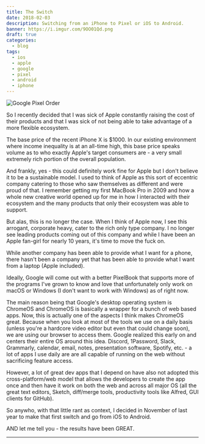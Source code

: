 ```yaml
---
title: The Switch
date: 2018-02-03
description: Switching from an iPhone to Pixel or iOS to Android.
banner: https://i.imgur.com/9OO01Qd.png
draft: true
categories:
  - blog
tags:
  - ios
  - apple
  - google
  - pixel
  - android
  - iphone
---
```


![Google Pixel Order](https://i.imgur.com/y8W5UL5.png)

So I recently decided that I was sick of Apple constantly raising the cost of their products and that I was sick of not being able to take advantage of a more flexible ecosystem.

The base price of the recent iPhone X is $1000. In our existing environment where income inequality is at an all-time high, this base price speaks volume as to who exactly Apple's target consumers are - a very small extremely rich portion of the overall population.

And frankly, yes - this could definitely work fine for Apple but I don't believe it to be a sustainable model. I used to think of Apple as this sort of eccentric company catering to those who saw themselves as different and were proud of that. I remember getting my first MacBook Pro in 2009 and how a whole new creative world opened up for me in how I interacted with their ecosystem and the many products that only their ecosystem was able to support.

But alas, this is no longer the case. When I think of Apple now, I see this arrogant, corporate heavy, cater to the rich only type company. I no longer see leading products coming out of this company and while I have been an Apple fan-girl for nearly 10 years, it's time to move the fuck on.

While another company has been able to provide what I want for a phone, there hasn't been a company yet that has been able to provide what I want from a laptop (Apple included).

Ideally, Google will come out with a better PixelBook that supports more of the programs I've grown to know and love that unfortunately only work on macOS or Windows (I don't want to work with Windows) as of right now.

The main reason being that Google's desktop operating system is ChromeOS and ChromeOS is basically a wrapper for a bunch of web based apps. Now, this is actually one of the aspects I think makes ChromeOS great. Because when you look at most of the tools we use on a daily basis (unless you're a hardcore video editor but even that could change soon), we are using our browser to access them. Google realized this early on and centers their entire OS around this idea. Discord, 1Password, Slack, Grammarly, calendar, email, notes, presentation software, Spotify, etc. - a lot of apps I use daily are are all capable of running on the web without sacrificing feature access.

However, a lot of great dev apps that I depend on have also not adopted this cross-platform/web model that allows the developers to create the app once and then have it work on both the web and across all major OS (all the great text editors, Sketch, diff/merge tools, productivity tools like Alfred, GUI clients for GitHub).

So anywho, with that little rant as context, I decided in November of last year to make that first switch and go from iOS to Android.

AND let me tell you - the results have been GREAT.

---
